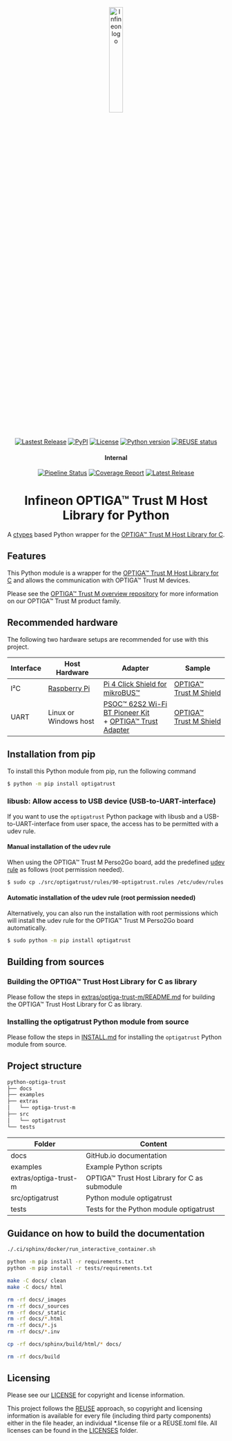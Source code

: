 <div align="center">

<picture>
<img alt="Infineon logo" src="docs/images/infineon_logo_color.png" width="25%">
</picture>

###

[![Lastest Release](https://img.shields.io/github/v/release/Infineon/python-optiga-trust)](https://github.com/Infineon/python-optiga-trust/releases)
[![PyPI](https://img.shields.io/pypi/v/optigatrust.svg)](https://pypi.org/project/optigatrust/)
[![License](https://img.shields.io/badge/License-MIT-green)](LICENSE)
[![Python version](https://img.shields.io/badge/Python-3-green?logo=python)](https://www.python.org/)
[![REUSE status](https://api.reuse.software/badge/github.com/Infineon/python-optiga-trust)](https://api.reuse.software/info/github.com/Infineon/python-optiga-trust)

<INTERNAL>

#### Internal

[![Pipeline Status](https://gitlab.intra.infineon.com/dsi/aesw/optiga/trust/python-optiga-trust/badges/main/pipeline.svg)](https://gitlab.intra.infineon.com/dsi/aesw/optiga/trust/python-optiga-trust/-/commits/main)
[![Coverage Report](https://gitlab.intra.infineon.com/dsi/aesw/optiga/trust/python-optiga-trust/badges/main/coverage.svg)](https://gitlab.intra.infineon.com/dsi/aesw/optiga/trust/python-optiga-trust/-/commits/main)
[![Latest Release](https://gitlab.intra.infineon.com/dsi/aesw/optiga/trust/python-optiga-trust/-/badges/release.svg)](https://gitlab.intra.infineon.com/dsi/aesw/optiga/trust/python-optiga-trust/-/releases)
</INTERNAL>

# Infineon OPTIGA™ Trust M Host Library for Python

A [ctypes](https://docs.python.org/3/library/ctypes.html) based Python wrapper for the [OPTIGA™ Trust M Host Library for C](https://github.com/Infineon/optiga-trust-m).

</div>

## Features

This Python module is a wrapper for the [OPTIGA™ Trust M Host Library for C](https://github.com/Infineon/optiga-trust-m) and allows the communication with OPTIGA™ Trust M devices.

Please see the [OPTIGA™ Trust M overview repository](https://github.com/optiga-trust-m-overview) for more information on our OPTIGA™ Trust M product family.

## Recommended hardware

The following two hardware setups are recommended for use with this project.

| Interface |                Host Hardware                 |                                                                                                             Adapter                                                                                                             |                                               Sample                                                |
| --------- | -------------------------------------------- | ------------------------------------------------------------------------------------------------------------------------------------------------------------------------------------------------------------------------------- | --------------------------------------------------------------------------------------------------- |
| I²C       | [Raspberry Pi](https://www.raspberrypi.com/) | [Pi 4 Click Shield for mikroBUS™](https://www.mikroe.com/pi-4-click-shield)                                                                                                                                                     | [OPTIGA™ Trust M Shield](https://www.infineon.com/cms/en/product/evaluation-boards/trust-m-shield/) |
| UART      | Linux or Windows host                        | [PSOC™ 62S2 Wi-Fi BT Pioneer Kit](https://www.infineon.com/cms/en/product/evaluation-boards/cy8ckit-062s2-43012/) <br> + [OPTIGA™ Trust Adapter](https://www.infineon.com/cms/en/product/evaluation-boards/optiga-trust-adapter/) | [OPTIGA™ Trust M Shield](https://www.infineon.com/cms/en/product/evaluation-boards/trust-m-shield/) |

## Installation from pip

To install this Python module from pip, run the following command

```bash
$ python -m pip install optigatrust
```

### libusb: Allow access to USB device (USB-to-UART-interface)

If you want to use the `optigatrust` Python package with libusb and a USB-to-UART-interface from user space, the access has to be permitted with a udev rule.

#### Manual installation of the udev rule

When using the OPTIGA™ Trust M Perso2Go board, add the predefined [udev rule](./src/optigatrust/rules/90-optigatrust.rules) as follows (root permission needed).

```bash
$ sudo cp ./src/optigatrust/rules/90-optigatrust.rules /etc/udev/rules.d/
```

#### Automatic installation of the udev rule (root permission needed)

Alternatively, you can also run the installation with root permissions which will install the udev rule for the OPTIGA™ Trust M Perso2Go board automatically.

```bash
$ sudo python -m pip install optigatrust
```

## Building from sources

### Building the OPTIGA™ Trust Host Library for C as library

Please follow the steps in [extras/optiga-trust-m/README.md](extras/optiga-trust-m/README.md) for building the OPTIGA™ Trust Host Library for C as library.

### Installing the optigatrust Python module from source

Please follow the steps in [INSTALL.md](INSTALL.md) for installing the `optigatrust` Python module from source.

## Project structure

```bash
python-optiga-trust
├── docs
├── examples
├── extras
│   └── optiga-trust-m
├── src
│   └── optigatrust
└── tests
```

| Folder                | Content                                       |
| --------------------- | --------------------------------------------- |
| docs                  | GitHub.io documentation                       |
| examples              | Example Python scripts                        |
| extras/optiga-trust-m | OPTIGA™ Trust Host Library for C as submodule |
| src/optigatrust       | Python module optigatrust                     |
| tests                 | Tests for the Python module optigatrust       |

<INTERNAL>

## Guidance on how to build the documentation

```bash
./.ci/sphinx/docker/run_interactive_container.sh

python -m pip install -r requirements.txt
python -m pip install -r tests/requirements.txt

make -C docs/ clean
make -C docs/ html

rm -rf docs/_images
rm -rf docs/_sources
rm -rf docs/_static
rm -rf docs/*.html
rm -rf docs/*.js
rm -rf docs/*.inv

cp -rf docs/sphinx/build/html/* docs/

rm -rf docs/build
```

</INTERNAL>

## Licensing

Please see our [LICENSE](LICENSE) for copyright and license information.

This project follows the [REUSE](https://reuse.software/) approach, so copyright and licensing information is
available for every file (including third party components) either in the file header, an individual *.license file or
a REUSE.toml file. All licenses can be found in the [LICENSES](LICENSES) folder.
